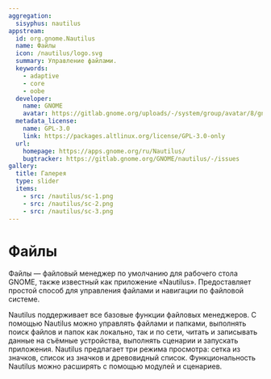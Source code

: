 ```yaml
---
aggregation:
  sisyphus: nautilus
appstream:
  id: org.gnome.Nautilus
  name: Файлы
  icon: /nautilus/logo.svg
  summary: Управление файлами.
  keywords:
    - adaptive
    - core
    - oobe
  developer:
    name: GNOME
    avatar: https://gitlab.gnome.org/uploads/-/system/group/avatar/8/gnomelogo.png?width=48
  metadata_license:
    name: GPL-3.0
    link: https://packages.altlinux.org/license/GPL-3.0-only
  url:
    homepage: https://apps.gnome.org/ru/Nautilus/
    bugtracker: https://gitlab.gnome.org/GNOME/nautilus/-/issues
gallery:
  title: Галерея
  type: slider
  items:
    - src: /nautilus/sc-1.png
    - src: /nautilus/sc-2.png
    - src: /nautilus/sc-3.png
---
```


# Файлы

Файлы — файловый менеджер по умолчанию для рабочего стола GNOME, также известный как приложение «Nautilus». Предоставляет простой способ для управления файлами и навигации по файловой системе.

Nautilus поддерживает все базовые функции файловых менеджеров. С помощью Nautilus можно управлять файлами и папками, выполнять поиск файлов и папок как локально, так и по сети, читать и записывать данные на съёмные устройства, выполнять сценарии и запускать приложения. Nautilus предлагает три режима просмотра: сетка из значков, список из значков и древовидный список. Функциональность Nautilus можно расширять с помощью модулей и сценариев.
<AGWGallery />

<!--@include: @apps/_parts/install/content-repo.md-->
